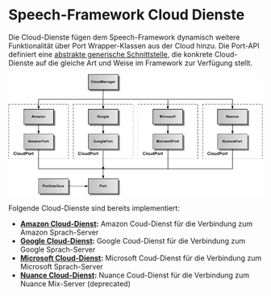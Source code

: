 # Speech-Framework Cloud Dienste

Die Cloud-Dienste fügen dem Speech-Framework dynamisch weitere Funktionalität über Port Wrapper-Klassen aus der Cloud hinzu. Die Port-API definiert eine [abstrakte generische Schnittstelle](./CloudPort.md), die konkrete Cloud-Dienste auf die gleiche Art und Weise im Framework zur Verfügung stellt.

![Cloud-Architektur](./Cloud-1.gif)

Folgende Cloud-Dienste sind bereits implementiert:

* **[Amazon Cloud-Dienst](./amazon/Amazon.md):** Amazon Coud-Dienst für die Verbindung zum Amazon Sprach-Server
* **[Google Cloud-Dienst](./google/Google.md):** Google Coud-Dienst für die Verbindung zum Google Sprach-Server
* **[Microsoft Cloud-Dienst](./microsoft/Microsoft.md):** Microsoft Coud-Dienst für die Verbindung zum Microsoft Sprach-Server
* **[Nuance Cloud-Dienst](./nuance/Nuance.md):** Nuance Coud-Dienst für die Verbindung zum Nuance Mix-Server (deprecated)

